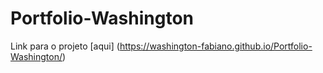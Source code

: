 # Portfolio-Washington



Link para o projeto [aqui] (https://washington-fabiano.github.io/Portfolio-Washington/)

